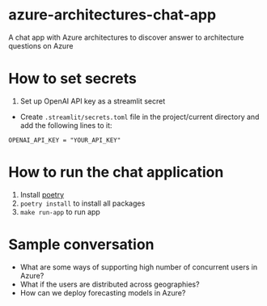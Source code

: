 # azure-architectures-chat-app
A chat app with Azure architectures to discover answer to architecture questions on Azure


# How to set secrets

1. Set up OpenAI API key as a streamlit secret
- Create `.streamlit/secrets.toml` file in the project/current directory and add the following lines to it:

`OPENAI_API_KEY = "YOUR_API_KEY"`

# How to run the chat application
1. Install [poetry](https://python-poetry.org/)
2. `poetry install` to install all packages
3. `make run-app` to run app


# Sample conversation
- What are some ways of supporting high number of concurrent users in Azure?
- What if the users are distributed across geographies?
- How can we deploy forecasting models in Azure?